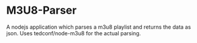 # M3U8-Parser
A nodejs application which parses a m3u8 playlist and returns the data as json. Uses tedconf/node-m3u8 for the actual parsing.

